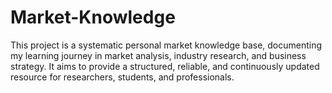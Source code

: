 # Market-Knowledge
This project is a systematic personal market knowledge base, documenting my learning journey in market analysis, industry research, and business strategy. It aims to provide a structured, reliable, and continuously updated resource for researchers, students, and professionals.
